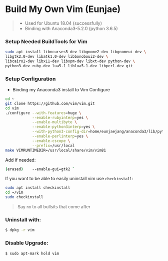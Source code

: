 # Build My Own Vim (Eunjae)

> - Used for Ubuntu 18.04 (successfully)
> - Binding with Anaconda3-5.2.0 (python 3.6.5)

### Setup Needed BuildTools for Vim

```bash
sudo apt install libncurses5-dev libgnome2-dev libgnomeui-dev \
libgtk2.0-dev libatk1.0-dev libbonoboui2-dev \
libcairo2-dev libx11-dev libxpm-dev libxt-dev python-dev \
python3-dev ruby-dev lua5.1 liblua5.1-dev libperl-dev git
```

### Setup Configuration
- Binding my Anaconda3 install to Vim Configure
```bash
cd ~
git clone https://github.com/vim/vim.git
cd vim
./configure --with-features=huge \
            --enable-rubyinterp=yes \
            --enable-multibyte \
            --enable-python3interp=yes \
            --with-python3-config-dir=home/eunjaejang/anaconda3/lib/python3.6/config-3.6m-x86_64-linux-gnu \
            --enable-perlinterp=yes \
            --enable-cscope \
            --prefix=/usr/local
make VIMRUNTIMEDIR=/usr/local/share/vim/vim81
```

Add if needed:
```bash
(erased)    --enable-gui=gtk2 `
```

If you want to be able to easily uninstall vim use `checkinstall`:
```bash
sudo apt install checkinstall
cd ~/vim
sudo checkinstall
```

> Say `no` to all bullsits that come after

### Uninstall with:
```bash
$ dpkg -r vim
```
### Disable Upgrade:

```bash
$ sudo apt-mark hold vim
```
